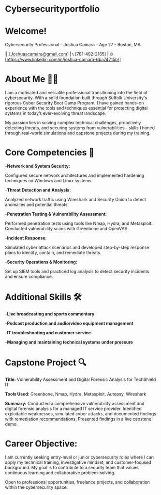 # Cybersecurityportfolio

# Welcome!
Cybersecurity Professional - Joshua Camara - Age 27 - Boston, MA

📧 [Joshuaacamara@gmail.com] | 📞 [781-492-2165] | 🌐 [https://www.linkedin.com/in/joshua-camara-6ba74715b/]

# About Me 🧑‍💻
I am a motivated and versatile professional transitioning into the field of cybersecurity. With a solid foundation built through Suffolk University's rigorous Cyber Security Boot Camp Program, I have gained hands-on experience with the tools and techniques essential for protecting digital systems in today’s ever-evolving threat landscape.

My passion lies in solving complex technical challenges, proactively detecting threats, and securing systems from vulnerabilities—skills I honed through real-world simulations and capstone projects during my training.

# Core Competencies 🧠

-**Network and System Security:**

Configured secure network architectures and implemented hardening techniques on Windows and Linux systems.

-**Threat Detection and Analysis:**

Analyzed network traffic using Wireshark and Security Onion to detect anomalies and potential threats.

-**Penetration Testing & Vulnerability Assessment:**

Performed penetration tests using tools like Nmap, Hydra, and Metasploit. Conducted vulnerability scans with Greenbone and OpenVAS.

-**Incident Response:**

Simulated cyber attack scenarios and developed step-by-step response plans to identify, contain, and remediate threats.

-**Security Operations & Monitoring:**

Set up SIEM tools and practiced log analysis to detect security incidents and ensure compliance.

 # Additional Skills 🛠️

  -**Live broadcasting and sports commentary**

  -**Podcast production and audio/video equipment management**

  -**IT troubleshooting and customer service**

  -**Managing and maintaining technical systems under pressure**


# Capstone Project 🔍
**Title:** Vulnerability Assessment and Digital Forensic Analysis for TechShield IT

**Tools Used:** Greenbone, Nmap, Hydra, Metasploit, Autopsy, Wireshark

**Summary:**
Conducted a comprehensive vulnerability assessment and digital forensic analysis for a managed IT service provider. Identified exploitable weaknesses, simulated cyber attacks, and documented findings with remediation recommendations. Presented findings in a live capstone demo.



# Career Objective: 
I am currently seeking entry-level or junior cybersecurity roles where I can apply my technical training, investigative mindset, and customer-focused background. My goal is to contribute to a security team that values continuous learning and collaborative problem-solving.

Open to professional opportunities, freelance projects, and collaboration within the cybersecurity space.




